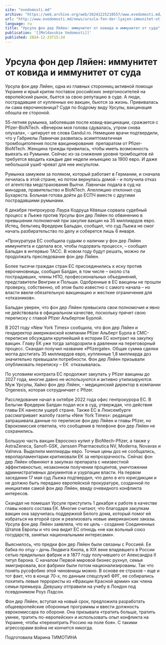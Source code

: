 ```yaml
---
site: "evedomosti.md"
archive: "https://web.archive.org/web/20241225210557/www.evedomosti.md/news/ursula-fon-der-lyajen-immunitet-ot-kovida-i-immunitet-ot-sud"
url: "http://www.evedomosti.md/news/ursula-fon-der-lyajen-immunitet-ot-kovida-i-immunitet-ot-sud"
language: ru
title: "Урсула фон дер Ляйен: иммунитет от ковида и иммунитет от суда"
publication: '[[Moldavskie Vedomosti]]'
published: 2024-12-23T15:24
---
```


# Урсула фон дер Ляйен: иммунитет от ковида и иммунитет от суда

Урсула фон дер Ляйен, одна из главных сторонниц активной помощи Украине и ярый критик поставок российских энергоносителей на европейский рынок, бьется за свою репутацию в суде. А люди, пострадавшие от купленных ею вакцин, бьются за жизнь. Прививалась ли сама еврочиновница? Судя по бодрому виду Урсулы, вакцинация обошла ее стороной.

55-летняя румынка, заболевшая после ковид-вакцинации, сражается с Pfizer-BioNTech. «Вечером моя голова сдувалась, утром снова опухала», - цитирует ее слова Gandul.ro. Немецкие врачи подтвердили, что у Габриелы Лавничак развилась асимптоматичная тромбоцитопения после вакцинирования  препаратом от Pfizer-BioNTech. Женщина трижды привилась, чтобы иметь возможность выехать из Румынии. Сейчас из-за снижения уровня тромбоцитов ей требуется вводить каждые две недели инъекцию за 1900 евро. И даже небольшой ушиб чреват для нее инсультом.

Румынка замужем за поляком, который работает в Германии, и сначала лечилась в этой стране, но потом вернулась домой - и получила отказ от агентства медстрахования Вылчи. Лавничак подала в суд на минздрав, правительство и BioNTech. Апелляцию отклонил суд Бухареста. Больная готова дойти до ЕСПЧ вместе с другими пострадавшими румынами.

6 декабря генпрокурор Лаура Кодруца Кёвеши сорвала судебный процесс в Льеже против Урсулы фон дер Ляйен по обвинению в превышении полномочий при закупке вакцин на 35 миллиардов евро. Истец, бельгиец Фредерик Бальдан, сообщил, что суд Льежа не смог начать разбирательство по делу и соберется лишь 6 января.

«Прокуратура ЕС сообщила судьям о наличии у фон дер Ляйен иммунитета и сделала все, чтобы подорвать процесс», – сообщил Бальдан в интервью ТАСС. В новом году будут решать, можно ли продолжать преследование фон дер Ляйен.

Более тысячи граждан стран ЕС присоединились к иску против еврочиновницы, сообщил Балдан, в том числе – около ста пострадавших, члены НПО, профессиональных объединений, представители Венгрии и Польши. Одобренные в ЕС вакцины не прошли проверку, собственно, об этом было известно с самого начала – но власти ввели обязательную вакцинацию и жесткие ограничения для «отказников».

Бальдан уверен, что фон дер Ляйен превысила свои полномочия и явно не действовала в официальном качестве, поскольку прячет свою переписку с главой Pfizer Альбертом Бурлой.

В 2021 году «New York Times» сообщила, что фон дер Ляйен и гендиректор американской компании Pfizer Альберт Бурла в СМС-переписке обсуждали крупнейший в истории ЕС контракт на закупку вакцин. Главу ЕК уже тогда заподозрили в давлении на переговорный процесс. Скандал получил название «Pfizergate». Общая сумма сделки могла достигать 35 миллиардов евро, купленные 1,8 миллиарда доз значительно превышали потребности. Фон дер Ляйен призывали опубликовать переписку – ЕК  отказывалась.

По условиям контракта ЕС продолжит закупать у Pfizer вакцины до 2027 года, многие давно не используются и активно утилизируются. Муж Урсулы, Хайко фон дер Ляйен, - медицинский директор в компании Orgenesis, которая сотрудничает с Pfizer.

Расследование начал в октябре 2022 года офис генпрокурора ЕС. В Бельгии Фредерик Балдан подал иск в суд, утверждая, что действия главы ЕК нанесли ущерб стране. Также ЕС в Люксембурге рассматривает жалобу газеты «New York Times»: редакция запрашивала данные по переписке фон дер Ляйен и главы Pfizer, но Еврокомиссия ответила, что сообщения в телефоне фон дер Ляйен не сохранились.

Большую часть вакцин Евросоюз купил у BioNtech-Pfizer, а также у AstraZeneca, Sanofi-GSK, Janssen Pharmaceutica NV, Moderna, Novavax и Valneva. Выделили миллиарды евро. Точные цены доз не сообщались, европарламентарии критиковали ЕК за непрозрачность. Сейчас фон дер Ляйен обвиняют в закупках препарата с неизвестной эффективностью, незаконном получении процентов, уничтожении административных документов и узурпации власти. На первом заседании 17 мая суд Льежа подтвердил, что дело в его юрисдикции и не должно быть передано европейской прокуратуре, созданной по инициативе самой фон дер Ляйен, ввиду очевидного конфликта интересов.

Скандал не помешал Урсуле приступить 1 декабря к работе в качестве главы нового состава ЕК. Многие считают, что благодаря закупкам вакцин она заручилась поддержкой Белого дома, который помог ей избраться на второй срок и реализовать новые американские заказы. Урсула фон дер Ляйен заявляла, что ее цель - создание Соединенных Штатов Европы и что она видит ЕС отнюдь «не как вольный союз государств, занятых национальными интересами».

Выяснилось, что предки фон дер Ляйен были связаны с Россией. Ее бабка по отцу – дочь Людвига Кнопа, в XIX веке владевшего в России сетью прядильных фабрик и в 1877 году получившего от Александра II титул барона. С началом Первой мировой бизнес рухнул, семья эмигрировала, все фабрики были потом национализированы. Так что понять русофобию этой чиновницы можно. В основе ее страхов – еще и тот факт, что в конце 70-х, по данным спецслужб ФРГ, ее собирались похитить левые террористы из «Фракции Красной армии» как члена семьи премьера. Девушку отправили на учебу в Лондон под псевдонимом Роуз Лэдсон.

Фон дер Ляйен, вступая на новый срок, предложила разработать общеевропейские оборонные программы и ввести должность еврокомиссара по обороне. Она призывала «тратить больше, тратить умнее, тратить по-европейски» и использовать опыт конфликта на Украине, чтобы «перехитрить Россию на поле боя». С такими агрессорами война не кончится никогда.

Подготовила Марина ТИМОТИНА